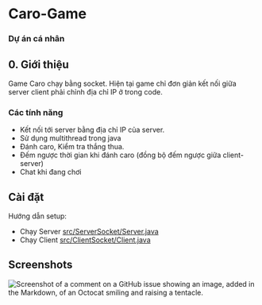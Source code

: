 # Caro-Game

### Dự án cá nhân

## 0. Giới thiệu

Game Caro chạy bằng socket.
Hiện tại game chỉ đơn giản kết nối giữa server client phải chỉnh địa chỉ IP ở trong code.

### Các tính năng
- Kết nối tới server bằng địa chỉ IP của server.
- Sử dụng multithread trong java
- Đánh caro, Kiểm tra thắng thua.
- Đếm ngược thời gian khi đánh caro (đồng bộ đếm ngược giữa client-server)
- Chat khi đang chơi
## Cài đặt

Hướng dẫn setup:

- Chạy Server [src/ServerSocket/Server.java](src/ServerSocket/Server.java)
- Chạy Client [src/ClientSocket/Client.java](src/ClientSocket/Client.java)
## Screenshots

![Screenshot of a comment on a GitHub issue showing an image, added in the Markdown, of an Octocat smiling and raising a tentacle.](https://i.ibb.co/sWZTr3C/Screenshot-2023-05-07-175914.png)
